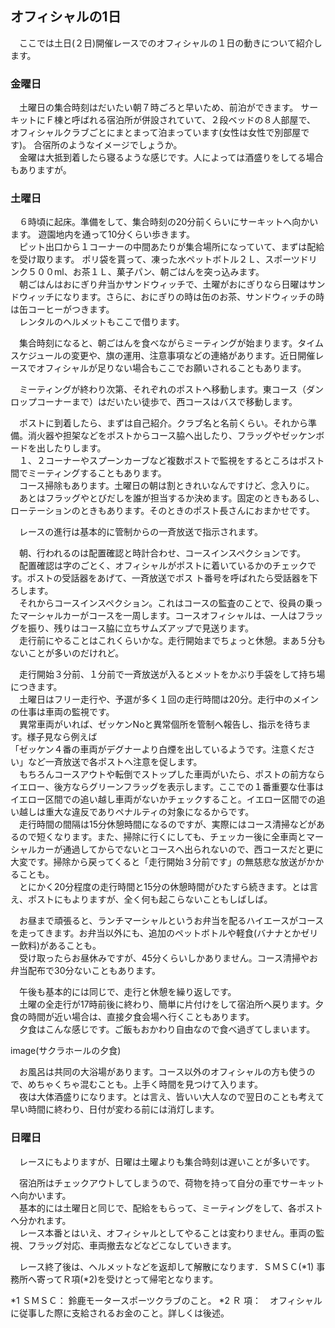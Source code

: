 ## オフィシャルの1日

　ここでは土日(２日)開催レースでのオフィシャルの１日の動きについて紹介します。

### 金曜日

　土曜日の集合時刻はだいたい朝７時ごろと早いため、前泊ができます。
サーキットにＦ棟と呼ばれる宿泊所が併設されていて、２段ベッドの８人部屋で、
オフィシャルクラブごとにまとまって泊まっています(女性は女性で別部屋です)。
合宿所のようなイメージでしょうか。  
　金曜は大抵到着したら寝るような感じです。人によっては酒盛りをしてる場合もありますが。

### 土曜日

 　６時頃に起床。準備をして、集合時刻の20分前くらいにサーキットへ向かいます。
 遊園地内を通って10分くらい歩きます。  
　ピット出口から１コーナーの中間あたりが集合場所になっていて、まずは配給を受け取ります。
ポリ袋を貰って、凍った水ペットボトル２Ｌ、スポーツドリンク５００ml、お茶１Ｌ、菓子パン、朝ごはんを突っ込みます。  
　朝ごはんはおにぎり弁当かサンドウィッチで、土曜がおにぎりなら日曜はサンドウィッチになります。さらに、おにぎりの時は缶のお茶、サンドウィッチの時は缶コーヒーがつきます。  
　レンタルのヘルメットもここで借ります。

　集合時刻になると、朝ごはんを食べながらミーティングが始まります。タイムスケジュールの変更や、旗の運用、注意事項などの連絡があります。近日開催レースでオフィシャルが足りない場合もここでお願いされることもあります。

　ミーティングが終わり次第、それぞれのポストへ移動します。東コース（ダンロップコーナーまで）はだいたい徒歩で、西コースはバスで移動します。

　ポストに到着したら、まずは自己紹介。クラブ名と名前くらい。それから準備。消火器や担架などをポストからコース脇へ出したり、フラッグやゼッケンボードを出したりします。  
　１、２コーナーやスプーンカーブなど複数ポストで監視をするところはポスト間でミーティングすることもあります。  
　コース掃除もあります。土曜日の朝は割ときれいなんですけど、念入りに。  
　あとはフラッグやとびだしを誰が担当するか決めます。固定のときもあるし、ローテーションのときもあります。そのときのポスト長さんにおまかせです。

　レースの進行は基本的に管制からの一斉放送で指示されます。

　朝、行われるのは配置確認と時計合わせ、コースインスペクションです。  
　配置確認は字のごとく、オフィシャルがポストに着いているかのチェックです。ポストの受話器をあげて、一斉放送でポス
ト番号を呼ばれたら受話器を下ろします。  
　それからコースインスペクション。これはコースの監査のことで、役員の乗ったマーシャルカーがコースを一周します。コースオフィシャルは、一人はフラッグを振り、残りはコース脇に立ちサムズアップで見送ります。  
　走行前にやることはこれくらいかな。走行開始までちょっと休憩。まあ５分もないことが多いのだけれど。

　走行開始３分前、１分前で一斉放送が入るとメットをかぶり手袋をして持ち場につきます。  
　土曜日はフリー走行や、予選が多く１回の走行時間は20分。走行中のメインの仕事は車両の監視です。  
　異常車両がいれば、ゼッケンNoと異常個所を管制へ報告し、指示を待ちます。様子見なら例えば  
「ゼッケン４番の車両がデグナーより白煙を出しているようです。注意ください」など一斉放送で各ポストへ注意を促します。  
　もちろんコースアウトや転倒でストップした車両がいたら、ポストの前方ならイエロー、後方ならグリーンフラッグを表示します。ここでの１番重要な仕事はイエロー区間での追い越し車両がないかチェックすること。イエロー区間での追い越しは重大な違反でありペナルティの対象になるからです。  
　走行時間の間隔は15分休憩時間になるのですが、実際にはコース清掃などがあるので短くなります。また、掃除に行くにしても、チェッカー後に全車両とマーシャルカーが通過してからでないとコースへ出られないので、西コースだと更に大変です。掃除から戻ってくると「走行開始３分前です」の無慈悲な放送がかかることも。  
　とにかく20分程度の走行時間と15分の休憩時間がひたすら続きます。とは言え、ポストにもよりますが、全く何も起こらないこともしばしば。

　お昼まで頑張ると、ランチマーシャルというお弁当を配るハイエースがコースを走ってきます。お弁当以外にも、追加のペットボトルや軽食(バナナとかゼリー飲料)があることも。  
　受け取ったらお昼休みですが、45分くらいしかありません。コース清掃やお弁当配布で30分ないこともあります。

　午後も基本的には同じで、走行と休憩を繰り返しです。  
　土曜の全走行が17時前後に終わり、簡単に片付けをして宿泊所へ戻ります。夕食の時間が近い場合は、直接夕食会場へ行くこともあります。  
　夕食はこんな感じです。ご飯もおかわり自由なので食べ過ぎてしまいます。

image(サクラホールの夕食)

　お風呂は共同の大浴場があります。コース以外のオフィシャルの方も使うので、めちゃくちゃ混むことも。上手く時間を見つけて入ります。  
　夜は大体酒盛りになります。とは言え、皆いい大人なので翌日のことも考えて早い時間に終わり、日付が変わる前には消灯します。

### 日曜日

　レースにもよりますが、日曜は土曜よりも集合時刻は遅いことが多いです。

　宿泊所はチェックアウトしてしまうので、荷物を持って自分の車でサーキットへ向かいます。  
　基本的には土曜日と同じで、配給をもらって、ミーティングをして、各ポストへ分かれます。  
　レース本番とはいえ、オフィシャルとしてやることは変わりません。車両の監視、フラッグ対応、車両撤去などなどこなしていきます。

　レース終了後は、ヘルメットなどを返却して解散になります．ＳＭＳＣ(*1) 事務所へ寄ってＲ項(*2)を受けとって帰宅となります。

*1 ＳＭＳＣ： 鈴鹿モータースポーツクラブのこと。
*2 Ｒ 項：　オフィシャルに従事した際に支給されるお金のこと。詳しくは後述。

